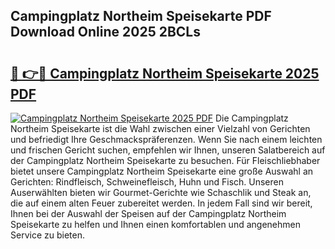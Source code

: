 ## Campingplatz Northeim Speisekarte PDF Download Online 2025 2BCLs

# <h2><a href="http://gccl6c.nevu.top/?p=Campingplatz+Northeim+Speisekarte">🔗 👉🔴 Campingplatz Northeim Speisekarte 2025 PDF</a></h2>

[![Campingplatz Northeim Speisekarte 2025 PDF](https://i.imgur.com/dBaPXMq.png)](http://gccl6c.nevu.top/?p=Campingplatz+Northeim+Speisekarte)
Die Campingplatz Northeim Speisekarte ist die Wahl zwischen einer Vielzahl von Gerichten und befriedigt Ihre Geschmackspräferenzen. Wenn Sie nach einem leichten und frischen Gericht suchen, empfehlen wir Ihnen, unseren Salatbereich auf der Campingplatz Northeim Speisekarte zu besuchen. Für Fleischliebhaber bietet unsere Campingplatz Northeim Speisekarte eine große Auswahl an Gerichten: Rindfleisch, Schweinefleisch, Huhn und Fisch. Unseren Auserwählten bieten wir Gourmet-Gerichte wie Schaschlik und Steak an, die auf einem alten Feuer zubereitet werden. In jedem Fall sind wir bereit, Ihnen bei der Auswahl der Speisen auf der Campingplatz Northeim Speisekarte zu helfen und Ihnen einen komfortablen und angenehmen Service zu bieten.
